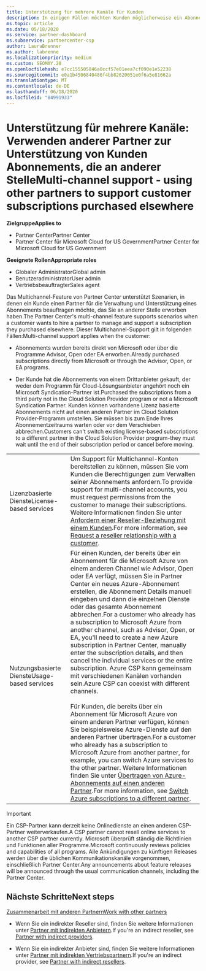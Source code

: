 ```yaml
---
title: Unterstützung für mehrere Kanäle für Kunden
description: In einigen Fällen möchten Kunden möglicherweise ein Abonnement bereitstellen und unterstützen, das Sie an anderer Stelle erworben haben.
ms.topic: article
ms.date: 05/18/2020
ms.service: partner-dashboard
ms.subservice: partnercenter-csp
author: LauraBrenner
ms.author: labrenne
ms.localizationpriority: medium
ms.custom: SEOMAY.20
ms.openlocfilehash: e7cc155505846a0ccf57e01eea7cf090e1e52238
ms.sourcegitcommit: e0a1b4506840486f4bb82620051e0f6a5e81662a
ms.translationtype: MT
ms.contentlocale: de-DE
ms.lasthandoff: 06/18/2020
ms.locfileid: "84991933"
---
```

# <a name="multi-channel-support---using-other-partners-to-support-customer-subscriptions-purchased-elsewhere"></a><span data-ttu-id="6420c-103">Unterstützung für mehrere Kanäle: Verwenden anderer Partner zur Unterstützung von Kunden Abonnements, die an anderer Stelle</span><span class="sxs-lookup"><span data-stu-id="6420c-103">Multi-channel support - using other partners to support customer subscriptions purchased elsewhere</span></span>

<span data-ttu-id="6420c-104">**Zielgruppe**</span><span class="sxs-lookup"><span data-stu-id="6420c-104">**Applies to**</span></span>

- <span data-ttu-id="6420c-105">Partner Center</span><span class="sxs-lookup"><span data-stu-id="6420c-105">Partner Center</span></span>
- <span data-ttu-id="6420c-106">Partner Center für Microsoft Cloud for US Government</span><span class="sxs-lookup"><span data-stu-id="6420c-106">Partner Center for Microsoft Cloud for US Government</span></span>

<span data-ttu-id="6420c-107">**Geeignete Rollen**</span><span class="sxs-lookup"><span data-stu-id="6420c-107">**Appropriate roles**</span></span>

- <span data-ttu-id="6420c-108">Globaler Administrator</span><span class="sxs-lookup"><span data-stu-id="6420c-108">Global admin</span></span>
- <span data-ttu-id="6420c-109">Benutzeradministrator</span><span class="sxs-lookup"><span data-stu-id="6420c-109">User admin</span></span>
- <span data-ttu-id="6420c-110">Vertriebsbeauftragter</span><span class="sxs-lookup"><span data-stu-id="6420c-110">Sales agent</span></span>

<span data-ttu-id="6420c-111">Das Multichannel-Feature von Partner Center unterstützt Szenarien, in denen ein Kunde einen Partner für die Verwaltung und Unterstützung eines Abonnements beauftragen möchte, das Sie an anderer Stelle erworben haben.</span><span class="sxs-lookup"><span data-stu-id="6420c-111">The Partner Center's multi-channel feature supports scenarios when a customer wants to hire a partner to manage and support a subscription they purchased elsewhere.</span></span> <span data-ttu-id="6420c-112">Dieser Multichannel-Support gilt in folgenden Fällen:</span><span class="sxs-lookup"><span data-stu-id="6420c-112">Multi-channel support applies when the customer:</span></span>

- <span data-ttu-id="6420c-113">Abonnements wurden bereits direkt von Microsoft oder über die Programme Advisor, Open oder EA erworben.</span><span class="sxs-lookup"><span data-stu-id="6420c-113">Already purchased subscriptions directly from Microsoft or through the Advisor, Open, or EA programs.</span></span>

- <span data-ttu-id="6420c-114">Der Kunde hat die Abonnements von einem Drittanbieter gekauft, der weder dem Programm für Cloud-Lösungsanbieter angehört noch ein Microsoft Syndication-Partner ist.</span><span class="sxs-lookup"><span data-stu-id="6420c-114">Purchased the subscriptions from a third party not in the Cloud Solution Provider program or not a Microsoft Syndication Partner.</span></span> <span data-ttu-id="6420c-115">Kunden können vorhandene Lizenz basierte Abonnements nicht auf einen anderen Partner im Cloud Solution Provider-Programm umstellen. Sie müssen bis zum Ende Ihres Abonnementzeitraums warten oder vor dem Verschieben abbrechen.</span><span class="sxs-lookup"><span data-stu-id="6420c-115">Customers can't switch existing license-based subscriptions to a different partner in the Cloud Solution Provider program-they must wait until the end of their subscription period or cancel before moving.</span></span>

| | |
|---------|---------|
|<span data-ttu-id="6420c-116">Lizenzbasierte Dienste</span><span class="sxs-lookup"><span data-stu-id="6420c-116">License-based services</span></span>    | <span data-ttu-id="6420c-117">Um Support für Multichannel-Konten bereitstellen zu können, müssen Sie vom Kunden die Berechtigungen zum Verwalten seiner Abonnements anfordern.</span><span class="sxs-lookup"><span data-stu-id="6420c-117">To provide support for multi-channel accounts, you must request permissions from the customer to manage their subscriptions.</span></span> <span data-ttu-id="6420c-118">Weitere Informationen finden Sie unter [Anfordern einer Reseller-Beziehung mit einem Kunden](request-a-relationship-with-a-customer.md).</span><span class="sxs-lookup"><span data-stu-id="6420c-118">For more information, see [Request a reseller relationship with a customer](request-a-relationship-with-a-customer.md).</span></span>   |
|<span data-ttu-id="6420c-119">Nutzungsbasierte Dienste</span><span class="sxs-lookup"><span data-stu-id="6420c-119">Usage-based services</span></span>     |  <span data-ttu-id="6420c-120">Für einen Kunden, der bereits über ein Abonnement für die Microsoft Azure von einem anderen Channel wie Advisor, Open oder EA verfügt, müssen Sie in Partner Center ein neues Azure-Abonnement erstellen, die Abonnement Details manuell eingeben und dann die einzelnen Dienste oder das gesamte Abonnement abbrechen.</span><span class="sxs-lookup"><span data-stu-id="6420c-120">For a customer who already has a subscription to Microsoft Azure from another channel, such as Advisor, Open, or EA, you'll need to create a new Azure subscription in Partner Center, manually enter the subscription details, and then cancel the individual services or the entire subscription.</span></span> <span data-ttu-id="6420c-121">Azure CSP kann gemeinsam mit verschiedenen Kanälen vorhanden sein.</span><span class="sxs-lookup"><span data-stu-id="6420c-121">Azure CSP can coexist with different channels.</span></span><br/><br/> <span data-ttu-id="6420c-122">Für Kunden, die bereits über ein Abonnement für Microsoft Azure von einem anderen Partner verfügen, können Sie beispielsweise Azure-Dienste auf den anderen Partner übertragen.</span><span class="sxs-lookup"><span data-stu-id="6420c-122">For a customer who already has a subscription to Microsoft Azure from another partner, for example, you can switch Azure services to the other partner.</span></span>  <span data-ttu-id="6420c-123">Weitere Informationen finden Sie unter [Übertragen von Azure-Abonnements auf einen anderen Partner](switch-azure-subscriptions-to-a-different-partner.md).</span><span class="sxs-lookup"><span data-stu-id="6420c-123">For more information, see [Switch Azure subscriptions to a different partner](switch-azure-subscriptions-to-a-different-partner.md).</span></span> |

> [!IMPORTANT]  
> <span data-ttu-id="6420c-124">Ein CSP-Partner kann derzeit keine Onlinedienste an einen anderen CSP-Partner weiterverkaufen.</span><span class="sxs-lookup"><span data-stu-id="6420c-124">A CSP partner cannot resell online services to another CSP partner currently.</span></span> <span data-ttu-id="6420c-125">Microsoft überprüft ständig die Richtlinien und Funktionen aller Programme.</span><span class="sxs-lookup"><span data-stu-id="6420c-125">Microsoft continuously reviews policies and capabilities of all programs.</span></span> <span data-ttu-id="6420c-126">Alle Ankündigungen zu künftigen Releases werden über die üblichen Kommunikationskanäle vorgenommen, einschließlich Partner Center.</span><span class="sxs-lookup"><span data-stu-id="6420c-126">Any announcements about feature releases will be announced through the usual communication channels, including the Partner Center.</span></span>

## <a name="next-steps"></a><span data-ttu-id="6420c-127">Nächste Schritte</span><span class="sxs-lookup"><span data-stu-id="6420c-127">Next steps</span></span>

[<span data-ttu-id="6420c-128">Zusammenarbeit mit anderen Partnern</span><span class="sxs-lookup"><span data-stu-id="6420c-128">Work with other partners</span></span>](work-with-other-partners.md)

- <span data-ttu-id="6420c-129">Wenn Sie ein indirekter Reseller sind, finden Sie weitere Informationen unter [Partner mit indirekten Anbietern](indirect-reseller-tasks-in-partner-center.md).</span><span class="sxs-lookup"><span data-stu-id="6420c-129">If you're an indirect reseller, see [Partner with indirect providers](indirect-reseller-tasks-in-partner-center.md).</span></span>

- <span data-ttu-id="6420c-130">Wenn Sie ein indirekter Anbieter sind, finden Sie weitere Informationen unter [Partner mit indirekten Vertriebspartnern](indirect-provider-tasks-in-partner-center.md).</span><span class="sxs-lookup"><span data-stu-id="6420c-130">If you're an indirect provider, see [Partner with indirect resellers](indirect-provider-tasks-in-partner-center.md).</span></span>
